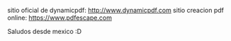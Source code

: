 sitio oficial de dynamicpdf: http://www.dynamicpdf.com
sitio creacion pdf online: https://www.pdfescape.com

Saludos desde mexico :D